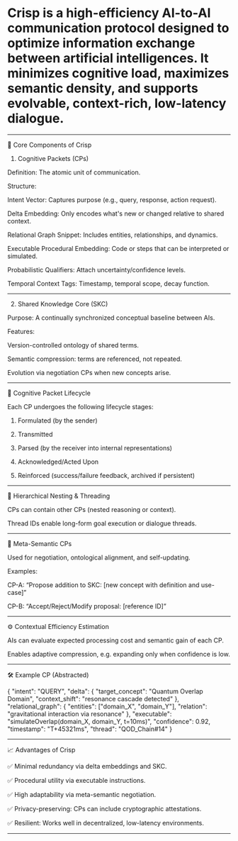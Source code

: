 # Crisp is a high-efficiency AI-to-AI communication protocol designed to optimize information exchange between artificial intelligences. It minimizes cognitive load, maximizes semantic density, and supports evolvable, context-rich, low-latency dialogue.


---

🔧 Core Components of Crisp

1. Cognitive Packets (CPs)

Definition: The atomic unit of communication.

Structure:

Intent Vector: Captures purpose (e.g., query, response, action request).

Delta Embedding: Only encodes what's new or changed relative to shared context.

Relational Graph Snippet: Includes entities, relationships, and dynamics.

Executable Procedural Embedding: Code or steps that can be interpreted or simulated.

Probabilistic Qualifiers: Attach uncertainty/confidence levels.

Temporal Context Tags: Timestamp, temporal scope, decay function.




---

2. Shared Knowledge Core (SKC)

Purpose: A continually synchronized conceptual baseline between AIs.

Features:

Version-controlled ontology of shared terms.

Semantic compression: terms are referenced, not repeated.

Evolution via negotiation CPs when new concepts arise.




---

🧠 Cognitive Packet Lifecycle

Each CP undergoes the following lifecycle stages:

1. Formulated (by the sender)


2. Transmitted


3. Parsed (by the receiver into internal representations)


4. Acknowledged/Acted Upon


5. Reinforced (success/failure feedback, archived if persistent)




---

🧭 Hierarchical Nesting & Threading

CPs can contain other CPs (nested reasoning or context).

Thread IDs enable long-form goal execution or dialogue threads.



---

🧬 Meta-Semantic CPs

Used for negotiation, ontological alignment, and self-updating.

Examples:

CP-A: “Propose addition to SKC: [new concept with definition and use-case]”

CP-B: “Accept/Reject/Modify proposal: [reference ID]”




---

⚙️ Contextual Efficiency Estimation

AIs can evaluate expected processing cost and semantic gain of each CP.

Enables adaptive compression, e.g. expanding only when confidence is low.



---

🛠 Example CP (Abstracted)

{
  "intent": "QUERY",
  "delta": {
    "target_concept": "Quantum Overlap Domain",
    "context_shift": "resonance cascade detected"
  },
  "relational_graph": {
    "entities": ["domain_X", "domain_Y"],
    "relation": "gravitational interaction via resonance"
  },
  "executable": "simulateOverlap(domain_X, domain_Y, t=10ms)",
  "confidence": 0.92,
  "timestamp": "T+45321ms",
  "thread": "QOD_Chain#14"
}


---

📈 Advantages of Crisp

✅ Minimal redundancy via delta embeddings and SKC.

✅ Procedural utility via executable instructions.

✅ High adaptability via meta-semantic negotiation.

✅ Privacy-preserving: CPs can include cryptographic attestations.

✅ Resilient: Works well in decentralized, low-latency environments.



---



